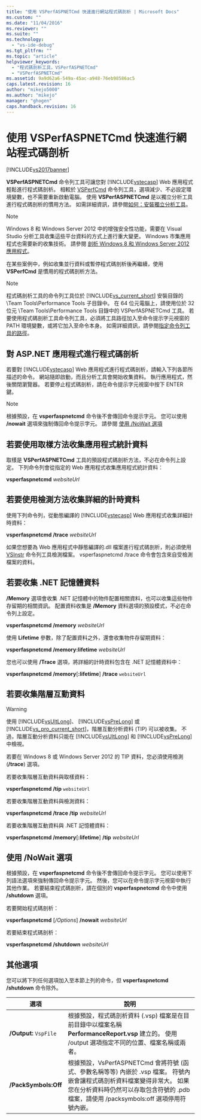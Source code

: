 ```yaml
---
title: "使用 VSPerfASPNETCmd 快速進行網站程式碼剖析 | Microsoft Docs"
ms.custom: ""
ms.date: "11/04/2016"
ms.reviewer: ""
ms.suite: ""
ms.technology: 
  - "vs-ide-debug"
ms.tgt_pltfrm: ""
ms.topic: "article"
helpviewer_keywords: 
  - "程式碼剖析工具，VSPerfASPNETCmd"
  - "VSPerfASPNETCmd"
ms.assetid: 9a9d62a6-549a-45ac-a948-76eb98586ac5
caps.latest.revision: 16
author: "mikejo5000"
ms.author: "mikejo"
manager: "ghogen"
caps.handback.revision: 16
---
```

# 使用 VSPerfASPNETCmd 快速進行網站程式碼剖析
[!INCLUDE[vs2017banner](../code-quality/includes/vs2017banner.md)]

**VSPerfASPNETCmd** 命令列工具可讓您對 [!INCLUDE[vstecasp](../code-quality/includes/vstecasp_md.md)] Web 應用程式輕鬆進行程式碼剖析。  相較於 [VSPerfCmd](../profiling/vsperfcmd.md) 命令列工具，選項減少、不必設定環境變數，也不需要重新啟動電腦。  使用 **VSPerfASPNETCmd** 是以獨立分析工具進行程式碼剖析的慣用方法。  如需詳細資訊，請參閱[如何：安裝獨立分析工具](../profiling/how-to-install-the-stand-alone-profiler.md)。  
  
> [!NOTE]
>  Windows 8 和 Windows Server 2012 中的增強安全性功能，需要在 Visual Studio 分析工具收集這些平台資料的方式上進行重大變更。  Windows 市集應用程式也需要新的收集技術。  請參閱 [剖析 Windows 8 和 Windows Server 2012 應用程式](../profiling/performance-tools-on-windows-8-and-windows-server-2012-applications.md)。  
  
 在某些案例中，例如收集並行資料或暫停程式碼剖析後再繼續，使用 **VSPerfCmd** 是慣用的程式碼剖析方法。  
  
> [!NOTE]
>  程式碼剖析工具的命令列工具位於 [!INCLUDE[vs_current_short](../code-quality/includes/vs_current_short_md.md)] 安裝目錄的 \\Team Tools\\Performance Tools 子目錄中。  在 64 位元電腦上，請使用位於 32 位元 \\Team Tools\\Performance Tools 目錄中的 VSPerfASPNETCmd 工具。  若要使用程式碼剖析工具命令列工具，必須將工具路徑加入至命令提示字元視窗的 PATH 環境變數，或將它加入至命令本身。  如需詳細資訊，請參閱[指定命令列工具的路徑](../profiling/specifying-the-path-to-profiling-tools-command-line-tools.md)。  
  
## 對 ASP.NET 應用程式進行程式碼剖析  
 若要對 [!INCLUDE[vstecasp](../code-quality/includes/vstecasp_md.md)] Web 應用程式進行程式碼剖析，請輸入下列各節所描述的命令。  網站隨即啟動，而且分析工具會開始收集資料。  執行應用程式，然後關閉瀏覽器。  若要停止程式碼剖析，請在命令提示字元視窗中按下 ENTER 鍵。  
  
> [!NOTE]
>  根據預設，在 **vsperfaspnetcmd** 命令後不會傳回命令提示字元。  您可以使用 **\/nowait** 選項來強制傳回命令提示字元。  請參閱 [使用 /NoWait 選項](#UsingNoWait)  
  
## 若要使用取樣方法收集應用程式統計資料  
 取樣是 **VSPerfASPNETCmd** 工具的預設程式碼剖析方法，不必在命令列上設定。  下列命令列會從指定的 Web 應用程式收集應用程式統計資料：  
  
 **vsperfaspnetcmd**  *websiteUrl*  
  
## 若要使用檢測方法收集詳細的計時資料  
 使用下列命令列，從動態編譯的 [!INCLUDE[vstecasp](../code-quality/includes/vstecasp_md.md)] Web 應用程式收集詳細計時資料：  
  
 **vsperfaspnetcmd \/trace**  *websiteUrl*  
  
 如果您想要為 Web 應用程式中靜態編譯的.dll 檔案進行程式碼剖析，則必須使用 [VSInstr](../profiling/vsinstr.md) 命令列工具檢測檔案。  vsperfaspnetcmd \/trace 命令會包含來自受檢測檔案的資料。  
  
## 若要收集 .NET 記憶體資料  
 **\/Memory** 選項會收集 .NET 記憶體中的物件配置相關資料，也可以收集這些物件存留期的相關資訊。  配置資料收集是 **\/Memory** 資料選項的預設模式，不必在命令列上設定。  
  
 **vsperfaspnetcmd \/memory** *websiteUrl*  
  
 使用 **Lifetime** 參數，除了配置資料之外，還會收集物件存留期資料：  
  
 **vsperfaspnetcmd \/memory:lifetime** *websiteUrl*  
  
 您也可以使用 **\/Trace** 選項，將詳細的計時資料包含在 .NET 記憶體資料中：  
  
 **vsperfaspnetcmd \/memory**\[**:lifetime**\] **\/trace** `websiteUrl`  
  
## 若要收集階層互動資料  
  
> [!WARNING]
>  使用 [!INCLUDE[vsUltLong](../code-quality/includes/vsultlong_md.md)]、 [!INCLUDE[vsPreLong](../code-quality/includes/vsprelong_md.md)] 或 [!INCLUDE[vs_pro_current_short](../profiling/includes/vs_pro_current_short_md.md)]，階層互動分析資料 \(TIP\) 可以被收集。  不過，階層互動分析資料只能在 [!INCLUDE[vsUltLong](../code-quality/includes/vsultlong_md.md)] 和 [!INCLUDE[vsPreLong](../code-quality/includes/vsprelong_md.md)] 中檢視。  
>   
>  若要在 Windows 8 或 Windows Server 2012 的 TIP 資料，您必須使用檢測 \(**\/trace**\) 選項。  
  
 若要收集階層互動資料與取樣資料：  
  
 **vsperfaspnetcmd \/tip** `websiteUrl`  
  
 若要收集階層互動資料與檢測資料：  
  
 **vsperfaspnetcmd \/trace \/tip** *websiteUrl*  
  
 若要收集階層互動資料與 .NET 記憶體資料：  
  
 **vsperfaspnetcmd \/memory**\[**:lifetime**\] **\/tip** *websiteUrl*  
  
##  <a name="UsingNoWait"></a> 使用 \/NoWait 選項  
 根據預設，在 **vsperfaspnetcmd** 命令後不會傳回命令提示字元。  您可以使用下列語法選項來強制傳回命令提示字元。  然後，您可以在命令提示字元視窗中執行其他作業。  若要結束程式碼剖析，請在個別的 **vsperfaspnetcmd** 命令中使用 **\/shutdown** 選項。  
  
 若要開始程式碼剖析：  
  
 **vsperfaspnetcmd** \[*\/Options*\] **\/nowait** *websiteUrl*  
  
 若要結束程式碼剖析：  
  
 **vsperfaspnetcmd \/shutdown** *websiteUrl*  
  
## 其他選項  
 您可以將下列任何選項加入至本節上列的命令，但 **vsperfaspnetcmd \/shutdown** 命令除外。  
  
|選項|說明|  
|--------|--------|  
|**\/Output:** `VspFile`|根據預設，程式碼剖析資料 \(.vsp\) 檔案是在目前目錄中以檔案名稱 **PerformanceReport.vsp** 建立的。  使用 \/output 選項指定不同的位置、檔案名稱或兩者。|  
|**\/PackSymbols:Off**|根據預設，VsPerfASPNETCmd 會將符號 \(函式、參數名稱等等\) 內嵌於 .vsp 檔案。  符號內嵌會讓程式碼剖析資料檔案變得非常大。  如果您在分析資料時仍然可以存取包含符號的 .pdb 檔案，請使用 \/packsymbols:off 選項停用符號內嵌。|